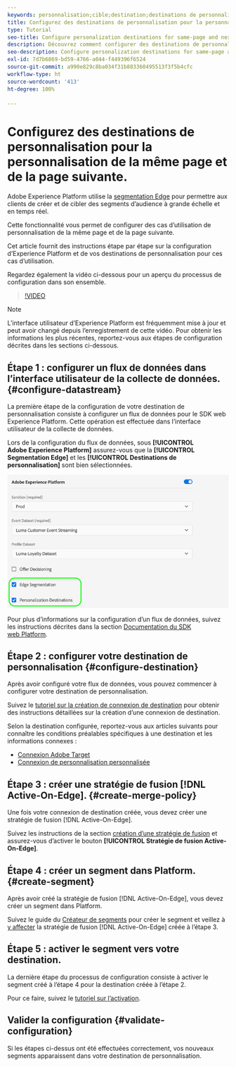 ```yaml
---
keywords: personnalisation;cible;destination;destinations de personnalisation;configurer les destinations de personnalisation;même page;page suivante;
title: Configurez des destinations de personnalisation pour la personnalisation de la même page et de la page suivante.
type: Tutorial
seo-title: Configure personalization destinations for same-page and next-page personalization.
description: Découvrez comment configurer des destinations de personnalisation pour la personnalisation de la même page et de la page suivante.
seo-description: Configure personalization destinations for same-page and next-page personalization.
exl-id: 7d7b6869-bd59-4766-a044-f449396f6524
source-git-commit: a990e829c8ba034f31b883360495513f3f5b4cfc
workflow-type: ht
source-wordcount: '413'
ht-degree: 100%

---
```


# Configurez des destinations de personnalisation pour la personnalisation de la même page et de la page suivante.

Adobe Experience Platform utilise la [segmentation Edge](../../segmentation/ui/edge-segmentation.md) pour permettre aux clients de créer et de cibler des segments d’audience à grande échelle et en temps réel.

Cette fonctionnalité vous permet de configurer des cas d’utilisation de personnalisation de la même page et de la page suivante.

Cet article fournit des instructions étape par étape sur la configuration d’Experience Platform et de vos destinations de personnalisation pour ces cas d’utilisation.

Regardez également la vidéo ci-dessous pour un aperçu du processus de configuration dans son ensemble.

>[!VIDEO](https://video.tv.adobe.com/v/340091/)

>[!NOTE]
>
>L’interface utilisateur d’Experience Platform est fréquemment mise à jour et peut avoir changé depuis l’enregistrement de cette vidéo. Pour obtenir les informations les plus récentes, reportez-vous aux étapes de configuration décrites dans les sections ci-dessous.

## Étape 1 : configurer un flux de données dans l’interface utilisateur de la collecte de données. {#configure-datastream}

La première étape de la configuration de votre destination de personnalisation consiste à configurer un flux de données pour le SDK web Experience Platform. Cette opération est effectuée dans l’interface utilisateur de la collecte de données.

Lors de la configuration du flux de données, sous **[!UICONTROL Adobe Experience Platform]** assurez-vous que la **[!UICONTROL Segmentation Edge]** et les **[!UICONTROL Destinations de personnalisation]** sont bien sélectionnées.

![Configurer le flux de données](../assets/ui/configure-personalization-destinations/datastream-config.png)

Pour plus d’informations sur la configuration d’un flux de données, suivez les instructions décrites dans la section [Documentation du SDK web Platform](../../edge/fundamentals/datastreams.md).

## Étape 2 : configurer votre destination de personnalisation {#configure-destination}

Après avoir configuré votre flux de données, vous pouvez commencer à configurer votre destination de personnalisation.

Suivez le [tutoriel sur la création de connexion de destination](../ui/connect-destination.md) pour obtenir des instructions détaillées sur la création d’une connexion de destination.

Selon la destination configurée, reportez-vous aux articles suivants pour connaître les conditions préalables spécifiques à une destination et les informations connexes :

* [Connexion Adobe Target](../catalog/personalization/adobe-target-connection.md)
* [Connexion de personnalisation personnalisée](../catalog/personalization/custom-personalization.md)

## Étape 3 : créer une stratégie de fusion [!DNL Active-On-Edge]. {#create-merge-policy}

Une fois votre connexion de destination créée, vous devez créer une stratégie de fusion [!DNL Active-On-Edge].

Suivez les instructions de la section [création d’une stratégie de fusion](../../profile/merge-policies/ui-guide.md#create-a-merge-policy) et assurez-vous d’activer le bouton **[!UICONTROL Stratégie de fusion Active-On-Edge]**.

## Étape 4 : créer un segment dans Platform. {#create-segment}

Après avoir créé la stratégie de fusion [!DNL Active-On-Edge], vous devez créer un segment dans Platform.

Suivez le guide du [Créateur de segments](../../segmentation/ui/segment-builder.md) pour créer le segment et veillez à [y affecter](../../segmentation/ui/segment-builder.md#merge-policies) la stratégie de fusion [!DNL Active-On-Edge] créée à l’étape 3.

## Étape 5 : activer le segment vers votre destination.

La dernière étape du processus de configuration consiste à activer le segment créé à l’étape 4 pour la destination créée à l’étape 2.

Pour ce faire, suivez le [tutoriel sur l’activation](../ui/activate-profile-request-destinations.md).

## Valider la configuration {#validate-configuration}

Si les étapes ci-dessus ont été effectuées correctement, vos nouveaux segments apparaissent dans votre destination de personnalisation.
